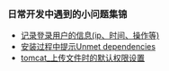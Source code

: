 ### 日常开发中遇到的小问题集锦

- [记录登录用户的信息(ip、时间、操作等)](./login_user_ip_record.md "点击跳转")
- [安装过程中提示Unmet dependencies](./日常遇到的小问题/安装过程中提示Unmet_dependencies.md "点击跳转")
- [tomcat_上传文件时的默认权限设置](./tomcat_上传文件时的默认权限设置.md "点击查看详情")


